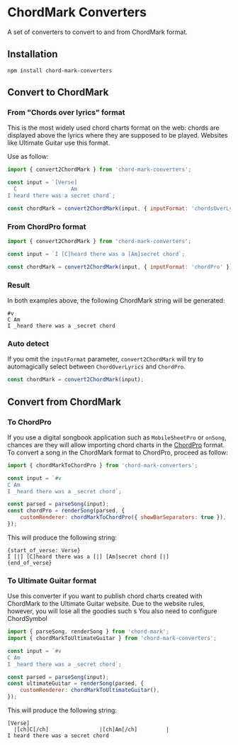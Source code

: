 # ChordMark Converters

A set of converters to convert to and from ChordMark format.

## Installation

```shell
npm install chord-mark-converters
```

## Convert to ChordMark

### From "Chords over lyrics" format

This is the most widely used chord charts format on the web:
chords are displayed above the lyrics where they are supposed to be played.
Websites like Ultimate Guitar use this format.

Use as follow:

```javascript
import { convert2ChordMark } from 'chord-mark-converters';

const input = `[Verse]
  C                 Am
I heard there was a secret chord`;

const chordMark = convert2ChordMark(input, { inputFormat: 'chordsOverLyrics' });
```

### From ChordPro format

```javascript
import { convert2ChordMark } from 'chord-mark-converters';

const input = `I [C]heard there was a [Am]secret chord`;

const chordMark = convert2ChordMark(input, { inputFormat: 'chordPro' });
```

### Result

In both examples above, the following ChordMark string will be generated:

```
#v
C Am
I _heard there was a _secret chord
```

### Auto detect

If you omit the `inputFormat` parameter, `convert2ChordMark` will try to automagically select between `ChordOverLyrics` and `ChordPro`.

```javascript
const chordMark = convert2ChordMark(input);
```

## Convert from ChordMark

### To ChordPro

If you use a digital songbook application such as `MobileSheetPro` or `onSong`, chances are they will allow importing chord charts in the [ChordPro](https://www.chordpro.org) format.
To convert a song in the ChordMark format to ChordPro, proceed as follow:

```javascript
import { chordMarkToChordPro } from 'chord-mark-converters';

const input = `#v
C Am
I _heard there was a _secret chord`;

const parsed = parseSong(input);
const chordPro = renderSong(parsed, {
	customRenderer: chordMarkToChordPro({ showBarSeparators: true }),
});
```

This will produce the following string:

```
{start_of_verse: Verse}
I [|] [C]heard there was a [|] [Am]secret chord [|]
{end_of_verse}
```

### To Ultimate Guitar format

Use this converter if you want to publish chord charts created with ChordMark to the Ultimate Guitar website.
Due to the website rules, however, you will lose all the goodies such s
You also need to configure ChordSymbol

```javascript
import { parseSong, renderSong } from 'chord-mark';
import { chordMarkToUltimateGuitar } from 'chord-mark-converters';

const input = `#v
C Am
I _heard there was a _secret chord`;

const parsed = parseSong(input);
const ultimateGuitar = renderSong(parsed, {
	customRenderer: chordMarkToUltimateGuitar(),
});
```

This will produce the following string:

```
[Verse]
  |[ch]C[/ch]                |[ch]Am[/ch]         |
I heard there was a secret chord
```
